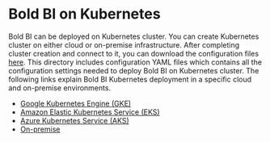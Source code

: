 # Bold BI on Kubernetes

Bold BI can be deployed on Kubernetes cluster. You can create Kubernetes cluster on either cloud or on-premise infrastructure. After completing cluster creation and connect to it, you can download the configuration files [here](deploy/). This directory includes configuration YAML files which contains all the configuration settings needed to deploy Bold BI on Kubernetes cluster. The following links explain Bold BI Kubernetes deployment in a specific cloud and on-premise environments.
    
* [Google Kubernetes Engine (GKE)](docs/google-gke.md)
* [Amazon Elastic Kubernetes Service (EKS)](docs/amazon-eks.md)
* [Azure Kubernetes Service (AKS)](docs/microsoft-aks.md)
* [On-premise](docs/on-premise.md)
